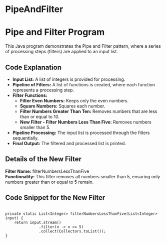 # PipeAndFilter

<h1>Pipe and Filter Program</h1>
  <p>
        This Java program demonstrates the Pipe and Filter pattern, where a series of processing steps (filters) are applied to an input list.
  </p>

   <h2>Code Explanation</h2>
    <ul>
        <li><b>Input List:</b> A list of integers is provided for processing.</li>
        <li><b>Pipeline of Filters:</b> A list of functions is created, where each function represents a processing step.</li>
        <li>
            <b>Filter Functions:</b>
            <ul>
                <li><b>Filter Even Numbers:</b> Keeps only the even numbers.</li>
                <li><b>Square Numbers:</b> Squares each number.</li>
                <li><b>Filter Numbers Greater Than Ten:</b> Removes numbers that are less than or equal to 10.</li>
                <li><b>New Filter - Filter Numbers Less Than Five:</b> Removes numbers smaller than 5.</li>
            </ul>
        </li>
        <li><b>Pipeline Processing:</b> The input list is processed through the filters sequentially.</li>
        <li><b>Final Output:</b> The filtered and processed list is printed.</li>
    </ul>

   <h2>Details of the New Filter</h2>
    <p>
        <b>Filter Name:</b> filterNumbersLessThanFive<br>
        <b>Functionality:</b> This filter removes all numbers smaller than 5, ensuring only numbers greater than or equal to 5 remain.
    </p>

  <h2>Code Snippet for the New Filter</h2>
    <pre><code>
private static List&lt;Integer&gt; filterNumbersLessThanFive(List&lt;Integer&gt; input) {
    return input.stream()
               .filter(n -&gt; n &gt;= 5)
               .collect(Collectors.toList());
}
</code>
    </pre>